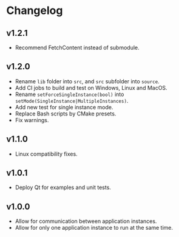# Changelog

## v1.2.1

- Recommend FetchContent instead of submodule.

## v1.2.0

- Rename `lib` folder into `src`, and `src` subfolder into `source`.
- Add CI jobs to build and test on Windows, Linux and MacOS.
- Rename `setForceSingleInstance(bool)` into `setMode(SingleInstance|MultipleInstances)`.
- Add new test for single instance mode.
- Replace Bash scripts by CMake presets.
- Fix warnings.

## v1.1.0

- Linux compatibility fixes.

## v1.0.1

- Deploy Qt for examples and unit tests.

## v1.0.0

- Allow for communication between application instances.
- Allow for only one application instance to run at the same time.

